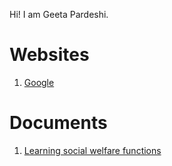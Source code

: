 Hi! I am Geeta Pardeshi.

# Websites

1. [Google](https://google.com)

# Documents

1. [Learning social welfare functions](./assets/documents/learning_social_welfare_functions.pdf)